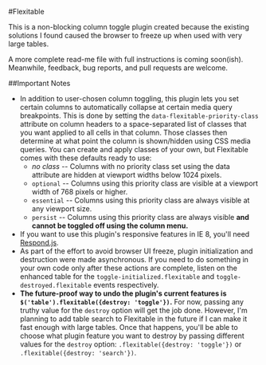 #Flexitable

This is a non-blocking column toggle plugin created because the existing solutions 
I found caused the browser to freeze up when used with very large tables.

A more complete read-me file with full instructions is coming soon(ish). Meanwhile,
feedback, bug reports, and pull requests are welcome.

##Important Notes

* In addition to user-chosen column toggling, this plugin lets you set certain
columns to automatically collapse at certain media query breakpoints. This is
done by setting the `data-flexitable-priority-class` attribute on column headers to 
a space-separated list of classes that you want applied to all cells in that column.
Those classes then determine at what point the column is shown/hidden using CSS
media queries. You can create and apply classes of your own, but Flexitable comes
with these defaults ready to use:
  * *no class* -- Columns with no priority class set using the data attribute are hidden at viewport widths below 1024 pixels.
  * `optional` -- Columns using this priority class are visible at a viewport width of 768 pixels or higher.
  * `essential` -- Columns using this priority class are always visible at any viewport size.
  * `persist` -- Columns using this priority class are always visible **and cannot be toggled off using the column menu.**
* If you want to use this plugin's responsive features in IE 8, you'll need [Respond.js](https://github.com/scottjehl/Respond).
* As part of the effort to avoid browser UI freeze, plugin initialization 
and destruction were made asynchronous. If you need to do something in your own 
code only after these actions are complete, listen on the enhanced table for the
`toggle-initialized.flexitable` and `toggle-destroyed.flexitable` events respectively.
* **The future-proof way to undo the plugin's current features is
`$('table').flexitable({destroy: 'toggle'})`.** For now, passing any truthy value
for the `destroy` option will get the job done. However, I'm planning to add table
search to Flexitable in the future if I can make it fast enough with large tables.
Once that happens, you'll be able to choose what plugin feature you want to destroy
by passing different values for the `destroy` option: `.flexitable({destroy: 'toggle'})`
or `.flexitable({destroy: 'search'})`.